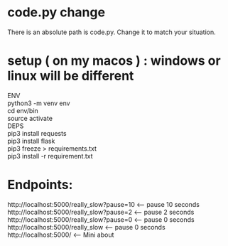 
# code.py change
There is an absolute path is code.py. Change it to match your situation. 

 

# setup ( on my macos ) : windows or linux will be different
ENV  
python3 -m venv env  
cd env/bin  
source  activate   
DEPS    
pip3 install requests  
pip3 install flask  
pip3 freeze > requirements.txt  
pip3 install -r requirement.txt  

# Endpoints: 
http://localhost:5000/really_slow?pause=10 <-- pause 10 seconds   
http://localhost:5000/really_slow?pause=2 <-- pause 2 seconds  
http://localhost:5000/really_slow?pause=0 <-- pause 0 seconds  
http://localhost:5000/really_slow <-- pause 0 seconds  
http://localhost:5000/ <-- Mini about  





